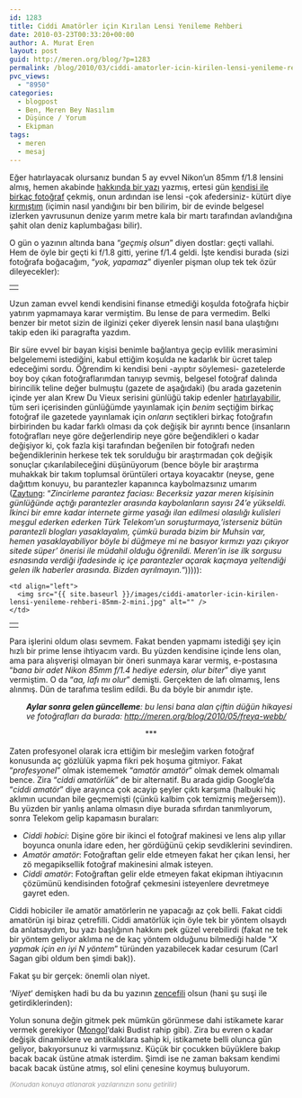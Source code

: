 ```yaml
---
id: 1283
title: Ciddi Amatörler için Kırılan Lensi Yenileme Rehberi
date: 2010-03-23T00:33:20+00:00
author: A. Murat Eren
layout: post
guid: http://meren.org/blog/?p=1283
permalink: /blog/2010/03/ciddi-amatorler-icin-kirilen-lensi-yenileme-rehberi/
pvc_views:
  - "8950"
categories:
  - blogpost
  - Ben, Meren Bey Nasılım
  - Düşünce / Yorum
  - Ekipman
tags:
  - meren
  - mesaj
---
```

Eğer hatırlayacak olursanız bundan 5 ay evvel Nikon&#8217;un 85mm f/1.8 lensini almış, hemen akabinde [hakkında bir yazı](http://meren.org/blog/2009/10/nikon-85mm-f1-8-lens/) yazmış, ertesi gün [kendisi ile birkaç fotoğraf](http://meren.org/blog/2009/10/algida-farkli-derinlikler/) çekmiş, onun ardından ise lensi -çok afedersiniz- kütürt diye [kırmıştım](http://meren.org/blog/2009/10/nikon-85mm-f1-8-lens/#comment-5824) (içimin nasıl yandığını bir ben bilirim, bir de evinde belgesel izlerken yavrusunun denize yarım metre kala bir martı tarafından avlandığına şahit olan deniz kaplumbağası bilir).

O gün o yazının altında bana &#8220;_geçmiş olsun_&#8221; diyen dostlar: geçti vallahi. Hem de öyle bir geçti ki f/1.8 gitti, yerine f/1.4 geldi. İşte kendisi burada (sizi fotoğrafa boğacağım, &#8220;_yok, yapamaz_&#8221; diyenler pişman olup tek tek özür dileyecekler):

<table border="0" width="100%">
  <tr>
    <td align="center">
      <img src="{{ site.baseurl }}/images/ciddi-amatorler-icin-kirilen-lensi-yenileme-rehberi-85mm-mini.jpg" alt="" />
    </td>
  </tr>
</table>

Uzun zaman evvel kendi kendisini finanse etmediği koşulda fotoğrafa hiçbir yatırım yapmamaya karar vermiştim. Bu lense de para vermedim. Belki benzer bir metot sizin de ilginizi çeker diyerek lensin nasıl bana ulaştığını takip eden iki paragrafta yazdım.

Bir süre evvel bir bayan kişisi benimle bağlantıya geçip evlilik merasimini belgelememi istediğini, kabul ettiğim koşulda ne kadarlık bir ücret talep edeceğimi sordu. Öğrendim ki kendisi beni -ayıptır söylemesi- gazetelerde boy boy çıkan fotoğraflarımdan tanıyıp sevmiş, belgesel fotoğraf dalında birincilik teline değer bulmuştu (gazete de aşağıdaki) (bu arada gazetenin içinde yer alan Krew Du Vieux serisini günlüğü takip edenler [hatırlayabilir](http://meren.org/blog/2010/02/bir-procrastination-hikayesi-krew-du-vieux/), tüm seri içerisinden günlüğümde yayınlamak için _benim_ seçtiğim birkaç fotoğraf ile gazetede yayınlamak için _onların_ seçtikleri birkaç fotoğrafın birbirinden bu kadar farklı olması da çok değişik bir ayrıntı bence (insanların fotoğrafları neye göre değerlendirip neye göre beğendikleri o kadar değişiyor ki, çok fazla kişi tarafından beğenilen bir fotoğrafı neden beğendiklerinin herkese tek tek sorulduğu bir araştırmadan çok değişik sonuçlar çıkarılabileceğini düşünüyorum (bence böyle bir araştırma muhakkak bir takım toplumsal örüntüleri ortaya koyacaktır (neyse, gene dağıttım konuyu, bu parantezler kapanınca kaybolmazsınız umarım ([Zaytung](http://zaytung.com/): &#8220;_Zincirleme parantez faciası: Becerksiz yazar meren kişisinin günlüğünde açtığı parantezler arasında kaybolanların sayısı 24&#8217;e yükseldi. İkinci bir emre kadar internete girme yasağı ilan edilmesi olasılığı kulisleri meşgul ederken ederken Türk Telekom&#8217;un soruşturmaya,&#8217;isterseniz bütün parantezli blogları yasaklayalım, çümkü burada bizim bir Muhsin var, hemen yasaklayabiliyor böyle bi düğmeye mi ne basıyor kırmızı yazı çıkıyor sitede süper&#8217; önerisi ile müdahil olduğu öğrenildi._ _Meren&#8217;in ise ilk sorgusu esnasında verdiği ifadesinde iç içe parantezler açarak kaçmaya yeltendiği gelen ilk haberler arasında. Bizden ayrılmayın._&#8220;))))):

<table border="0" width="100%">
  <tr>
    <td align="right">
      <img src="{{ site.baseurl }}/images/ciddi-amatorler-icin-kirilen-lensi-yenileme-rehberi-85mm-3-mini.jpg" alt="" />
    </td>
    
    <td align="left">
      <img src="{{ site.baseurl }}/images/ciddi-amatorler-icin-kirilen-lensi-yenileme-rehberi-85mm-2-mini.jpg" alt="" />
    </td>
  </tr>
</table>

Para işlerini oldum olası sevmem. Fakat benden yapmamı istediği şey için hızlı bir prime lense ihtiyacım vardı. Bu yüzden kendisine içinde lens olan, ama para alışverişi olmayan bir öneri sunmaya karar vermiş, e-postasına &#8220;_bana bir adet Nikon 85mm f/1.4 hediye edersin, olur biter_&#8221; diye yanıt vermiştim. O da &#8220;_aa, lafı mı olur_&#8221; demişti. Gerçekten de lafı olmamış, lens alınmış. Dün de tarafıma teslim edildi. Bu da böyle bir anımdır işte.

<p style="padding-left: 30px;">
  <em><strong>Aylar sonra gelen güncelleme</strong>: bu lensi bana alan çiftin düğün hikayesi ve fotoğrafları da burada: <a href="http://meren.org/blog/2010/05/freya-webb/">http://meren.org/blog/2010/05/freya-webb/</a></em>
</p>

<p style="text-align: center;">
  ***
</p>

Zaten profesyonel olarak icra ettiğim bir mesleğim varken fotoğraf konusunda aç gözlülük yapma fikri pek hoşuma gitmiyor. Fakat &#8220;_profesyonel_&#8221; olmak istememek &#8220;_amatör amatör_&#8221; olmak demek olmamalı bence. Zira &#8220;_ciddi amatörlük_&#8221; de bir alternatif. Bu arada gidip Google&#8217;da &#8220;_ciddi amatör_&#8221; diye arayınca çok acayip şeyler çıktı karşıma (halbuki hiç aklımın ucundan bile geçmemişti (çünkü kalbim çok temizmiş meğersem)). Bu yüzden bir yanlış anlama olmasın diye burada sıfırdan tanımlıyorum, sonra Telekom gelip kapamasın buraları:

  * _Ciddi hobici_: Dişine göre bir ikinci el fotoğraf makinesi ve lens alıp yıllar boyunca onunla idare eden, her gördüğünü çekip sevdiklerini sevindiren.
  * _Amatör amatör_: Fotoğraftan gelir elde etmeyen fakat her çıkan lensi, her zö megapiksellik fotoğraf makinesini almak isteyen.
  * _Ciddi amatör_: Fotoğraftan gelir elde etmeyen fakat ekipman ihtiyacının çözümünü kendisinden fotoğraf çekmesini isteyenlere devretmeye gayret eden.

Ciddi hobiciler ile amatör amatörlerin ne yapacağı az çok belli. Fakat ciddi amatörün işi biraz çetrefilli. Ciddi amatörlük için öyle tek bir yöntem olsaydı da anlatsaydım, bu yazı başlığının hakkını pek güzel verebilirdi (fakat ne tek bir yöntem geliyor aklıma ne de kaç yöntem olduğunu bilmediği halde &#8220;_X yapmak için en iyi N yöntem_&#8221; türünden yazabilecek kadar cesurum (Carl Sagan gibi oldum ben şimdi bak)).

Fakat şu bir gerçek: önemli olan niyet.

&#8216;_Niyet_&#8216; demişken hadi bu da bu yazının [zencefili](http://images.google.com/images?q=pickled+ginger) olsun (hani şu suşi ile getirdiklerinden):

Yolun sonuna değin gitmek pek mümkün görünmese dahi istikamete karar vermek gerekiyor ([Mongol](http://www.imdb.com/title/tt0416044/)&#8216;daki Budist rahip gibi). Zira bu evren o kadar değişik dinamiklere ve antikalıklara sahip ki, istikamete belli olunca gün geliyor, bakıyorsunuz ki varmışsınız. Küçük bir çocukken büyüklere bakıp bacak bacak üstüne atmak isterdim. Şimdi ise ne zaman baksam kendimi bacak bacak üstüne atmış, sol elini çenesine koymuş buluyorum.

<span style="color: #999999;"><small><em>(Konudan konuya atlanarak yazılarınızın sonu getirilir)</em></small></span>
